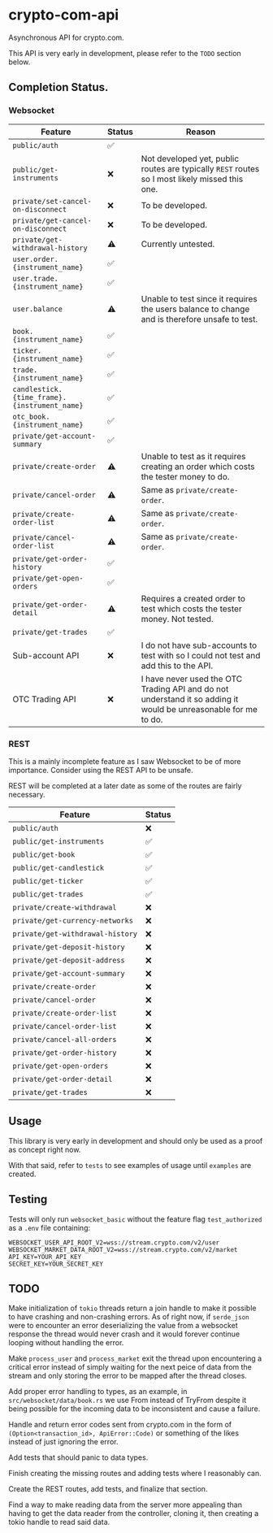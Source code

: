 # crypto-com-api

Asynchronous API for crypto.com.

This API is very early in development, please refer to the `TODO` section below.

## Completion Status.

### Websocket

| Feature                                      | Status             | Reason |
| -------------------------------------------- | ------------------ | ------ |
| `public/auth`                                | :white_check_mark: |        |
| `public/get-instruments`                     | :x:                | Not developed yet, public routes are typically `REST` routes so I most likely missed this one. |
| `private/set-cancel-on-disconnect`           | :x:                | To be developed. |
| `private/get-cancel-on-disconnect`           | :x:                | To be developed. |
| `private/get-withdrawal-history`             | :warning:          | Currently untested. |
| `user.order.{instrument_name}`               | :white_check_mark: |        |
| `user.trade.{instrument_name}`               | :white_check_mark: |        |
| `user.balance`                               | :warning:          | Unable to test since it requires the users balance to change and is therefore unsafe to test. |
| `book.{instrument_name}`                     | :white_check_mark: |        |
| `ticker.{instrument_name}`                   | :white_check_mark: |        |
| `trade.{instrument_name}`                    | :white_check_mark: |        |
| `candlestick.{time_frame}.{instrument_name}` | :white_check_mark: |        |
| `otc_book.{instrument_name}`                 | :white_check_mark: |        |
| `private/get-account-summary`                | :white_check_mark: |        |
| `private/create-order`                       | :warning:          | Unable to test as it requires creating an order which costs the tester money to do. |
| `private/cancel-order`                       | :warning:          | Same as `private/create-order`. |
| `private/create-order-list`                  | :warning:          | Same as `private/create-order`. |
| `private/cancel-order-list`                  | :warning:          | Same as `private/create-order`. |
| `private/get-order-history`                  | :white_check_mark: |        |
| `private/get-open-orders`                    | :white_check_mark: |        |
| `private/get-order-detail`                   | :warning:          | Requires a created order to test which costs the tester money. Not tested. |
| `private/get-trades`                         | :white_check_mark: |        |
| Sub-account API                              | :x:                | I do not have sub-accounts to test with so I could not test and add this to the API. |
| OTC Trading API                              | :x:                | I have never used the OTC Trading API and do not understand it so adding it would be unreasonable for me to do. |

### REST

This is a mainly incomplete feature as I saw Websocket to be of more importance. Consider using the REST API to be unsafe.

REST will be completed at a later date as some of the routes are fairly necessary.

| Feature                          | Status             |
| -------------------------------- | ------------------ |
| `public/auth`                    | :x:                |
| `public/get-instruments`         | :white_check_mark: |
| `public/get-book`                | :white_check_mark: |
| `public/get-candlestick`         | :white_check_mark: |
| `public/get-ticker`              | :white_check_mark: |
| `public/get-trades`              | :white_check_mark: |
| `private/create-withdrawal`      | :x:                |
| `private/get-currency-networks`  | :x:                |
| `private/get-withdrawal-history` | :x:                |
| `private/get-deposit-history`    | :x:                |
| `private/get-deposit-address`    | :x:                |
| `private/get-account-summary`    | :x:                |
| `private/create-order`           | :x:                |
| `private/cancel-order`           | :x:                |
| `private/create-order-list`      | :x:                |
| `private/cancel-order-list`      | :x:                |
| `private/cancel-all-orders`      | :x:                |
| `private/get-order-history`      | :x:                |
| `private/get-open-orders`        | :x:                |
| `private/get-order-detail`       | :x:                |
| `private/get-trades`             | :x:                |

## Usage

This library is very early in development and should only be used as a proof as concept right now.

With that said, refer to `tests` to see examples of usage until `examples` are created.

## Testing

Tests will only run `websocket_basic` without the feature flag `test_authorized` as a `.env` file containing:

```
WEBSOCKET_USER_API_ROOT_V2=wss://stream.crypto.com/v2/user
WEBSOCKET_MARKET_DATA_ROOT_V2=wss://stream.crypto.com/v2/market
API_KEY=YOUR_API_KEY
SECRET_KEY=YOUR_SECRET_KEY
```

## TODO

Make initialization of `tokio` threads return a join handle to make it possible to have crashing and
non-crashing errors. As of right now, if `serde_json` were to encounter an error deserializing the
value from a websocket response the thread would never crash and it would forever continue looping
without handling the error.

Make `process_user` and `process_market` exit the thread upon encountering a critical error instead
of simply waiting for the next peice of data from the stream and only storing the error to be mapped
after the thread closes.

Add proper error handling to types, as an example, in `src/websocket/data/book.rs` we use
From instead of TryFrom despite it being possible for the incoming data to be inconsistent
and cause a failure.

Handle and return error codes sent from crypto.com in the form of `(Option<transaction_id>, ApiError::Code)`
or something of the likes instead of just ignoring the error.

Add tests that should panic to data types.

Finish creating the missing routes and adding tests where I reasonably can.

Create the REST routes, add tests, and finalize that section.

Find a way to make reading data from the server more appealing than having to get the data reader from
the controller, cloning it, then creating a tokio handle to read said data.
